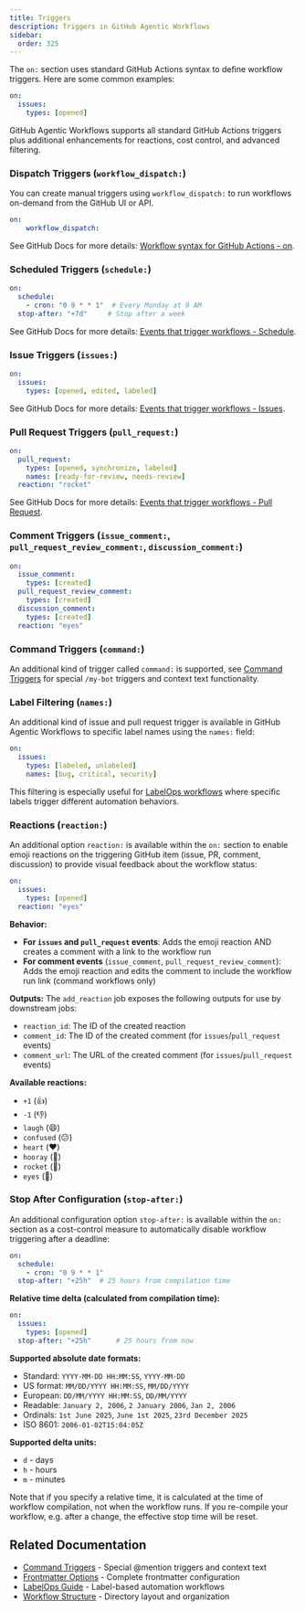 ```yaml
---
title: Triggers
description: Triggers in GitHub Agentic Workflows
sidebar:
  order: 325
---
```


The `on:` section uses standard GitHub Actions syntax to define workflow triggers. Here are some common examples:

```yaml
on:
  issues:
    types: [opened]
```

GitHub Agentic Workflows supports all standard GitHub Actions triggers plus additional enhancements for reactions, cost control, and advanced filtering.

### Dispatch Triggers (`workflow_dispatch:`)

You can create manual triggers using `workflow_dispatch:` to run workflows on-demand from the GitHub UI or API.

```yaml
on:
    workflow_dispatch:
```

See GitHub Docs for more details: [Workflow syntax for GitHub Actions - on](https://docs.github.com/en/actions/using-workflows/workflow-syntax-for-github-actions#on).

### Scheduled Triggers (`schedule:`)
```yaml
on:
  schedule:
    - cron: "0 9 * * 1"  # Every Monday at 9 AM
  stop-after: "+7d"     # Stop after a week
```

See GitHub Docs for more details: [Events that trigger workflows - Schedule](https://docs.github.com/en/actions/using-workflows/events-that-trigger-workflows#schedule).

### Issue Triggers (`issues:`)
```yaml
on:
  issues:
    types: [opened, edited, labeled]
```

See GitHub Docs for more details: [Events that trigger workflows - Issues](https://docs.github.com/en/actions/using-workflows/events-that-trigger-workflows#issues).

### Pull Request Triggers (`pull_request:`)
```yaml
on:
  pull_request:
    types: [opened, synchronize, labeled]
    names: [ready-for-review, needs-review]
  reaction: "rocket"
```

See GitHub Docs for more details: [Events that trigger workflows - Pull Request](https://docs.github.com/en/actions/using-workflows/events-that-trigger-workflows#pull_request).

### Comment Triggers (`issue_comment:`, `pull_request_review_comment:`, `discussion_comment:`)
```yaml
on:
  issue_comment:
    types: [created]
  pull_request_review_comment:
    types: [created]
  discussion_comment:
    types: [created]
  reaction: "eyes"
```

### Command Triggers (`command:`)

An additional kind of trigger called `command:` is supported, see [Command Triggers](/gh-aw/reference/command-triggers/) for special `/my-bot` triggers and context text functionality.

### Label Filtering (`names:`)

An additional kind of issue and pull request trigger is available in GitHub Agentic Workflows to specific label names using the `names:` field:

```yaml
on:
  issues:
    types: [labeled, unlabeled]
    names: [bug, critical, security]
```

This filtering is especially useful for [LabelOps workflows](/gh-aw/guides/labelops/) where specific labels trigger different automation behaviors.

### Reactions (`reaction:`)

An additional option  `reaction:` is available within the `on:` section to enable emoji reactions on the triggering GitHub item (issue, PR, comment, discussion) to provide visual feedback about the workflow status:

```yaml
on:
  issues:
    types: [opened]
  reaction: "eyes"
```

**Behavior:**
- **For `issues` and `pull_request` events**: Adds the emoji reaction AND creates a comment with a link to the workflow run
- **For comment events** (`issue_comment`, `pull_request_review_comment`): Adds the emoji reaction and edits the comment to include the workflow run link (command workflows only)

**Outputs:**
The `add_reaction` job exposes the following outputs for use by downstream jobs:
- `reaction_id`: The ID of the created reaction
- `comment_id`: The ID of the created comment (for `issues`/`pull_request` events)
- `comment_url`: The URL of the created comment (for `issues`/`pull_request` events)

**Available reactions:**
- `+1` (👍)
- `-1` (👎)
- `laugh` (😄)
- `confused` (😕)
- `heart` (❤️)
- `hooray` (🎉)
- `rocket` (🚀)
- `eyes` (👀)

### Stop After Configuration (`stop-after:`)

An additional configuration option `stop-after:` is available within the `on:` section as a cost-control measure to automatically disable workflow triggering after a deadline:

```yaml
on:
  schedule:
    - cron: "0 9 * * 1"
  stop-after: "+25h"  # 25 hours from compilation time
```

**Relative time delta (calculated from compilation time):**
```yaml
on:
  issues:
    types: [opened]
  stop-after: "+25h"      # 25 hours from now
```

**Supported absolute date formats:**
- Standard: `YYYY-MM-DD HH:MM:SS`, `YYYY-MM-DD`
- US format: `MM/DD/YYYY HH:MM:SS`, `MM/DD/YYYY`  
- European: `DD/MM/YYYY HH:MM:SS`, `DD/MM/YYYY`
- Readable: `January 2, 2006`, `2 January 2006`, `Jan 2, 2006`
- Ordinals: `1st June 2025`, `June 1st 2025`, `23rd December 2025`
- ISO 8601: `2006-01-02T15:04:05Z`

**Supported delta units:**
- `d` - days
- `h` - hours
- `m` - minutes

Note that if you specify a relative time, it is calculated at the time of workflow compilation, not when the workflow runs. If you re-compile your workflow, e.g. after a change, the effective stop time will be reset.

## Related Documentation

- [Command Triggers](/gh-aw/reference/command-triggers/) - Special @mention triggers and context text
- [Frontmatter Options](/gh-aw/reference/frontmatter/) - Complete frontmatter configuration
- [LabelOps Guide](/gh-aw/guides/labelops/) - Label-based automation workflows
- [Workflow Structure](/gh-aw/reference/workflow-structure/) - Directory layout and organization
